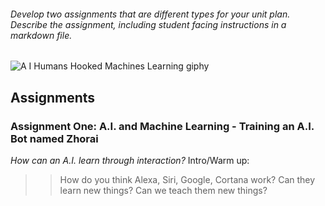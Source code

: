 
###### Develop two assignments that are different types for your unit plan. Describe the assignment, including student facing instructions in a markdown file. 
![A I Humans Hooked Machines Learning giphy](https://user-images.githubusercontent.com/17364335/196319851-ebce862f-4632-4744-9538-e42f157c8545.gif)

## Assignments 

### Assignment One: A.I. and Machine Learning - Training an A.I. Bot named Zhorai
*How can an A.I. learn through interaction?*
Intro/Warm up: 
>> How do you think Alexa, Siri, Google, Cortana work? 
>> Can they learn new things? 
>> Can we teach them new things? 

